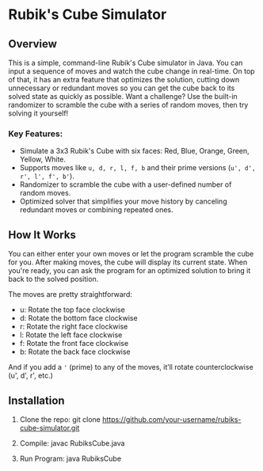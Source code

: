 # Rubik's Cube Simulator

## Overview

This is a simple, command-line Rubik's Cube simulator in Java. You can input a sequence of moves and watch the cube change in real-time. On top of that, it has an extra feature that optimizes the solution, cutting down unnecessary or redundant moves so you can get the cube back to its solved state as quickly as possible. Want a challenge? Use the built-in randomizer to scramble the cube with a series of random moves, then try solving it yourself!

### Key Features:
- Simulate a 3x3 Rubik's Cube with six faces: Red, Blue, Orange, Green, Yellow, White.
- Supports moves like `u, d, r, l, f, b` and their prime versions (`u', d', r', l', f', b'`).
- Randomizer to scramble the cube with a user-defined number of random moves.
- Optimized solver that simplifies your move history by canceling redundant moves or combining repeated ones.

## How It Works

You can either enter your own moves or let the program scramble the cube for you. After making moves, the cube will display its current state. When you're ready, you can ask the program for an optimized solution to bring it back to the solved position.

The moves are pretty straightforward:
- u: Rotate the top face clockwise
- d: Rotate the bottom face clockwise
- r: Rotate the right face clockwise
- l: Rotate the left face clockwise
- f: Rotate the front face clockwise
- b: Rotate the back face clockwise

And if you add a `'` (prime) to any of the moves, it’ll rotate counterclockwise (u', d', r', etc.)

## Installation

1. Clone the repo:
   git clone https://github.com/your-username/rubiks-cube-simulator.git

2. Compile:
   javac RubiksCube.java

3. Run Program:
   java RubiksCube
